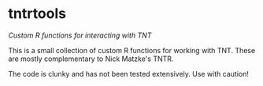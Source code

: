 # tntrtools

*Custom R functions for interacting with TNT*

This is a small collection of custom R functions for working with TNT. These are mostly complementary to Nick Matzke's TNTR.

The code is clunky and has not been tested extensively. Use with caution!
